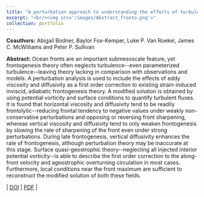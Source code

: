 ```yaml
---
title: "A perturbation approach to understanding the effects of turbulence on frontogenesis"
excerpt: "<br/><img src='/images/Abstract_fronto.png'>"
collection: portfolio
---
```


**Coauthors:** Abigail Bodner, Baylor Fox-Kemper, Luke P. Van Roekel, James C. McWilliams and Peter P. Sullivan

**Abstract:** Ocean fronts are an important submesoscale feature, yet frontogenesis theory often neglects turbulence--even parameterized turbulence--leaving theory lacking in comparison with observations and models. A perturbation analysis is used to include the effects of eddy viscosity and diffusivity as a first order correction to existing strain-induced inviscid, adiabatic frontogenesis theory. A modified solution is obtained by using potential vorticity and surface conditions to quantify turbulent fluxes. It is found that horizontal viscosity and diffusivity tend to be readily frontolytic--reducing frontal tendency to negative values under weakly non-conservative perturbations and opposing or reversing front sharpening, whereas vertical viscosity and diffusivity tend to only weaken frontogenesis by slowing the rate of sharpening of the front even under strong perturbations. During late frontogenesis, vertical diffusivity enhances the rate of frontogenesis, although perturbation theory may be inaccurate at this stage. Surface quasi-geostrophic theory--neglecting all injected interior potential vorticity--is able to describe the first order correction to the along-front velocity and ageostrophic overturning circulation in most cases. Furthermore, local conditions near the front maximum are sufficient to reconstruct the modified solution of both these fields. 

| [DOI](https://doi.org/10.1017/jfm.2019.804) | [PDF](https://doi.org/10.1017/jfm.2019.804) |
